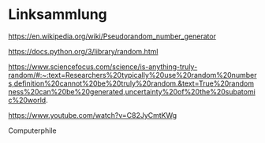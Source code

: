 # Linksammlung

https://en.wikipedia.org/wiki/Pseudorandom_number_generator

https://docs.python.org/3/library/random.html

https://www.sciencefocus.com/science/is-anything-truly-random/#:~:text=Researchers%20typically%20use%20random%20numbers,definition%20cannot%20be%20truly%20random.&text=True%20randomness%20can%20be%20generated,uncertainty%20of%20the%20subatomic%20world.

https://www.youtube.com/watch?v=C82JyCmtKWg


Computerphile

